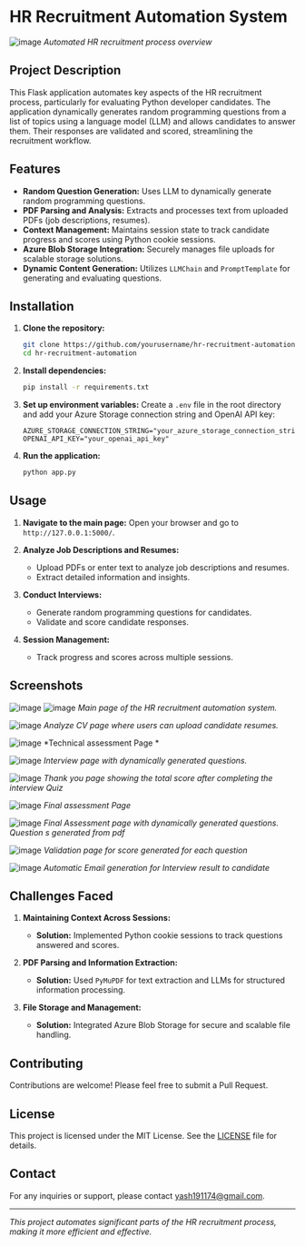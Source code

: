 # HR Recruitment Automation System

![image](https://github.com/yashjain1974/SIH_HR-recruitmet_webapp/assets/69360295/546252d5-4813-455b-9e39-327d534cada0)
*Automated HR recruitment process overview*

## Project Description

This Flask application automates key aspects of the HR recruitment process, particularly for evaluating Python developer candidates. The application dynamically generates random programming questions from a list of topics using a language model (LLM) and allows candidates to answer them. Their responses are validated and scored, streamlining the recruitment workflow.

## Features

- **Random Question Generation:** Uses LLM to dynamically generate random programming questions.
- **PDF Parsing and Analysis:** Extracts and processes text from uploaded PDFs (job descriptions, resumes).
- **Context Management:** Maintains session state to track candidate progress and scores using Python cookie sessions.
- **Azure Blob Storage Integration:** Securely manages file uploads for scalable storage solutions.
- **Dynamic Content Generation:** Utilizes `LLMChain` and `PromptTemplate` for generating and evaluating questions.

## Installation

1. **Clone the repository:**
    ```bash
    git clone https://github.com/yourusername/hr-recruitment-automation.git
    cd hr-recruitment-automation
    ```

2. **Install dependencies:**
    ```bash
    pip install -r requirements.txt
    ```

3. **Set up environment variables:**
    Create a `.env` file in the root directory and add your Azure Storage connection string and OpenAI API key:
    ```env
    AZURE_STORAGE_CONNECTION_STRING="your_azure_storage_connection_string"
    OPENAI_API_KEY="your_openai_api_key"
    ```

4. **Run the application:**
    ```bash
    python app.py
    ```

## Usage

1. **Navigate to the main page:**
    Open your browser and go to `http://127.0.0.1:5000/`.

2. **Analyze Job Descriptions and Resumes:**
    - Upload PDFs or enter text to analyze job descriptions and resumes.
    - Extract detailed information and insights.

3. **Conduct Interviews:**
    - Generate random programming questions for candidates.
    - Validate and score candidate responses.

4. **Session Management:**
    - Track progress and scores across multiple sessions.

## Screenshots

![image](https://github.com/yashjain1974/SIH_HR-recruitmet_webapp/assets/69360295/712e1c8e-3288-4abd-b3a6-e3fdb41551c3)
![image](https://github.com/yashjain1974/SIH_HR-recruitmet_webapp/assets/69360295/691fd57b-c626-4c4d-99f8-6da5f1389fbc)
*Main page of the HR recruitment automation system.*

![image](https://github.com/yashjain1974/SIH_HR-recruitmet_webapp/assets/69360295/acbd652a-0b1c-40c2-8845-1cfe5fee000a)
*Analyze CV page where users can upload candidate resumes.*

![image](https://github.com/yashjain1974/SIH_HR-recruitmet_webapp/assets/69360295/82bed4bf-f6cd-498f-a69e-8ed92694c31f)
*Technical assessment Page *

![image](https://github.com/yashjain1974/SIH_HR-recruitmet_webapp/assets/69360295/fbc00b01-6f4e-41c9-b9e2-e4a3c5711fb0)
*Interview page with dynamically generated questions.*

![image](https://github.com/yashjain1974/SIH_HR-recruitmet_webapp/assets/69360295/323a4358-3fc8-48e3-8e9a-3dbf76f5a969)
*Thank you page showing the total score after completing the interview Quiz*

![image](https://github.com/yashjain1974/SIH_HR-recruitmet_webapp/assets/69360295/52ee32b4-f4d7-4545-bcf3-a9703270d2de)
*Final assessment Page*

![image](https://github.com/yashjain1974/SIH_HR-recruitmet_webapp/assets/69360295/e35efb3e-da84-4694-9cfc-7c61a9c0e0f8)
*Final Assessment page with dynamically generated questions. Question s generated from pdf*

![image](https://github.com/yashjain1974/SIH_HR-recruitmet_webapp/assets/69360295/cb60a7ab-d2ba-4b86-a4c9-4ce45cd96ef7)
*Validation page for score generated for each question* 

![image](https://github.com/yashjain1974/SIH_HR-recruitmet_webapp/assets/69360295/20af21d1-dc0e-4d62-a05a-443b93feb596)
*Automatic Email generation for Interview result to candidate*





## Challenges Faced

1. **Maintaining Context Across Sessions:**
   - **Solution:** Implemented Python cookie sessions to track questions answered and scores.

2. **PDF Parsing and Information Extraction:**
   - **Solution:** Used `PyMuPDF` for text extraction and LLMs for structured information processing.

3. **File Storage and Management:**
   - **Solution:** Integrated Azure Blob Storage for secure and scalable file handling.

## Contributing

Contributions are welcome! Please feel free to submit a Pull Request.

## License

This project is licensed under the MIT License. See the [LICENSE](LICENSE) file for details.

## Contact

For any inquiries or support, please contact [yash191174@gmail.com](yash191174@gmail.com).

---

*This project automates significant parts of the HR recruitment process, making it more efficient and effective.*


